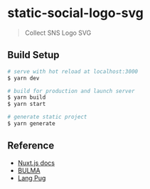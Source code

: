 # static-social-logo-svg

> Collect SNS Logo SVG

## Build Setup

``` bash
# serve with hot reload at localhost:3000
$ yarn dev

# build for production and launch server
$ yarn build
$ yarn start

# generate static project
$ yarn generate
```

## Reference

- [Nuxt.js docs](https://ja.nuxtjs.org/)
- [BULMA](https://bulma.io/documentation/)
- [Lang Pug](https://pugjs.org/language/mixins.html)
